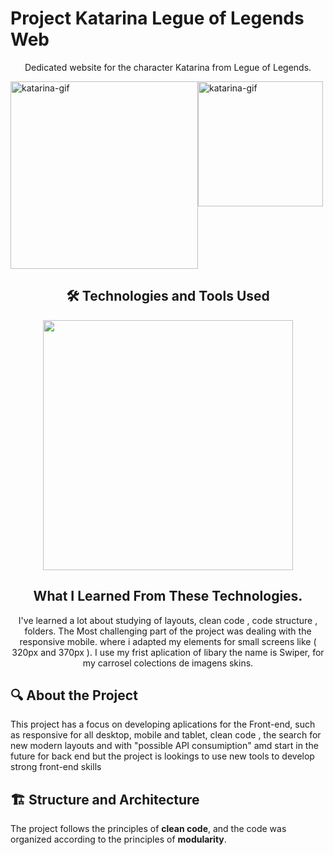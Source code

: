 
  # Project Katarina Legue of Legends Web
<div align="center">
    <p>
       Dedicated website for the character Katarina from Legue of Legends.
    </p>
</div>
  <div style="margin: auto;display: flex;">
    <img  src="./src/img/animation-katarina-desktop.gif" alt="katarina-gif" width="300px"> 
    <img  src="./src/img/animation-katarina-mobile.gif" alt="katarina-gif"  width="200px"> 
  </div>

<div align="center">
    <h2>🛠️ Technologies and Tools Used</h2>
      <img width="400px"  src="https://skillicons.dev/icons?i=html,css,javascript,git" />
  </div>

<div align="center">
  <h2>What I Learned From These Technologies.</h2> 
   I've learned a lot about studying of layouts, clean code , code structure , folders. The Most challenging part of the project was dealing with the responsive mobile. where i adapted my elements for small screens like ( 320px and 370px ).
    I use my frist aplication of libary the name is Swiper, for my carrosel colections de imagens skins.
</div>

## 🔍 About the Project

This project has a focus on developing aplications for the Front-end, such as responsive for all desktop, mobile and tablet, clean code , the search for new modern layouts and with "possible API consumiption" amd start in the future for back end but the project is lookings to use new tools to develop strong front-end skills


## 🏗 Structure and Architecture

The project follows the principles of **clean code**, and the code was organized according to the principles of **modularity**.


